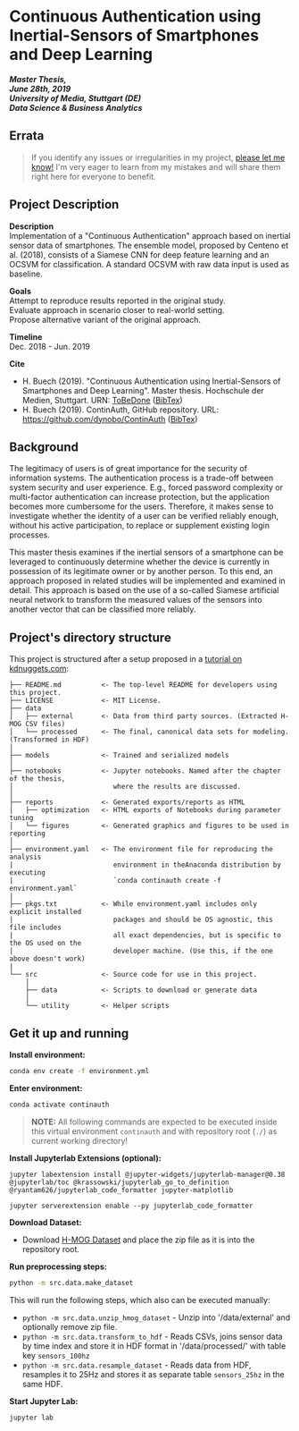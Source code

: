 # Continuous Authentication using Inertial-Sensors of Smartphones and Deep Learning

***Master Thesis,<br>
June 28th, 2019<br>
University of Media, Stuttgart (DE)<br>
Data Science & Business Analytics<br>***

## Errata
> If you identify any issues or irregularities in my project, [please let me know!](https://github.com/dynobo/ContinAuth/issues) I'm very eager to learn from my mistakes and will share them right here for everyone to benefit.

## Project Description
**Description**<br>
Implementation of a "Continuous Authentication" approach based on inertial sensor data of smartphones. The ensemble model, proposed by Centeno et al. (2018), consists of a Siamese CNN for deep feature learning and an OCSVM for classification. A standard OCSVM with raw data input is used as baseline.

**Goals**<br>
Attempt to reproduce results reported in the original study.<br>
Evaluate approach in scenario closer to real-world setting.<br>
Propose alternative variant of the original approach.<br>

**Timeline**<br>
Dec. 2018 - Jun. 2019

**Cite**<br>
- H. Buech (2019). "Continuous Authentication using Inertial-Sensors of Smartphones and Deep Learning". Master thesis. Hochschule der Medien, Stuttgart. URN: [ToBeDone](ToBeDone) ([BibTex](https://raw.githubusercontent.com/dynobo/ContinAuth/master/CITATION_THESIS.bib))
- H. Buech (2019). ContinAuth, GitHub repository. URL: https://github.com/dynobo/ContinAuth ([BibTex](https://raw.githubusercontent.com/dynobo/ContinAuth/master/CITATION_REPO.bib))

## Background

The legitimacy of users is of great importance for the security of information systems. The authentication process is a trade-off between system security and user experience. E.g., forced password complexity or multi-factor authentication can increase protection, but the application becomes more cumbersome for the users. Therefore, it makes sense to investigate whether the identity of a user can be verified reliably enough, without his active participation, to replace or supplement existing login processes.

This master thesis examines if the inertial sensors of a smartphone can be leveraged to continuously determine whether the device is currently in possession of its legitimate owner or by another person. To this end, an approach proposed in related studies will be implemented and examined in detail. This approach is based on the use of a so-called Siamese artificial neural network to transform the measured values of the sensors into another vector that can be classified more reliably.

## Project's directory structure

This project is structured after a setup proposed in a [tutorial on kdnuggets.com](https://www.kdnuggets.com/2018/07/cookiecutter-data-science-organize-data-project.html):

```
├── README.md          <- The top-level README for developers using this project.
├── LICENSE            <- MIT License.
├── data
│   ├── external       <- Data from third party sources. (Extracted H-MOG CSV files)
│   └── processed      <- The final, canonical data sets for modeling. (Transformed in HDF)
│
├── models             <- Trained and serialized models
│
├── notebooks          <- Jupyter notebooks. Named after the chapter of the thesis,
│                         where the results are discussed.
│
├── reports            <- Generated exports/reports as HTML
│   ├── optimization   <- HTML exports of Notebooks during parameter tuning
│   └── figures        <- Generated graphics and figures to be used in reporting
│
├── environment.yaml   <- The environment file for reproducing the analysis
|                         environment in theAnaconda distribution by executing
|                         `conda continauth create -f environment.yaml`
|
├── pkgs.txt           <- While environment.yaml includes only explicit installed
|                         packages and should be OS agnostic, this file includes
|                         all exact dependencies, but is specific to the OS used on the
|                         developer machine. (Use this, if the one above doesn't work)
|
└── src                <- Source code for use in this project.
    │
    ├── data           <- Scripts to download or generate data
    │
    └── utility        <- Helper scripts

```

## Get it up and running
**Install environment:**
```bash
conda env create -f environment.yml
```
**Enter environment:**
```bash
conda activate continauth
```

> **NOTE:**
All following commands are expected to be executed inside this virtual environment `continauth` and with repository root (`./`) as current working directory!

**Install Jupyterlab Extensions (optional):**
```b
jupyter labextension install @jupyter-widgets/jupyterlab-manager@0.38 @jupyterlab/toc @krassowski/jupyterlab_go_to_definition @ryantam626/jupyterlab_code_formatter jupyter-matplotlib

jupyter serverextension enable --py jupyterlab_code_formatter
```

**Download Dataset:**
- Download [H-MOG Dataset](http://www.cs.wm.edu/~qyang/hmog.html) and place the zip file as it is into the repository root.

**Run preprocessing steps:**
```bash
python -m src.data.make_dataset
```

This will run the following steps, which also can be executed manually:
- `python -m src.data.unzip_hmog_dataset` - Unzip into '/data/external' and optionally remove zip file.
- `python -m src.data.transform_to_hdf` - Reads CSVs, joins sensor data by time index and store it in HDF format in '/data/processed/' with table key `sensors_100hz`
- `python -m src.data.resample_dataset` - Reads data from HDF, resamples it to 25Hz and stores it as separate table `sensors_25hz` in the same HDF.

**Start Jupyter Lab:**
```bash
jupyter lab
```
